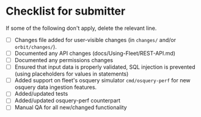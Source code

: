# Checklist for submitter

If some of the following don't apply, delete the relevant line.

- [ ] Changes file added for user-visible changes (in `changes/` and/or `orbit/changes/`).
- [ ] Documented any API changes (docs/Using-Fleet/REST-API.md)
- [ ] Documented any permissions changes
- [ ] Ensured that input data is properly validated, SQL injection is prevented (using placeholders for values in statements)
- [ ] Added support on fleet's osquery simulator `cmd/osquery-perf` for new osquery data ingestion features.
- [ ] Added/updated tests
- [ ] Added/updated osquery-perf counterpart
- [ ] Manual QA for all new/changed functionality
